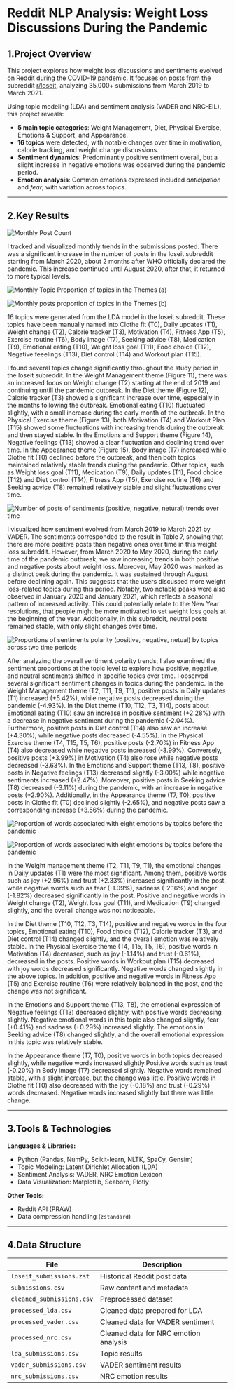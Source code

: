 # Reddit NLP Analysis: Weight Loss Discussions During the Pandemic

## 1.Project Overview

This project explores how weight loss discussions and sentiments evolved on Reddit during the COVID-19 pandemic. It focuses on posts from the subreddit [r/loseit](https://www.reddit.com/r/loseit), analyzing 35,000+ submissions from March 2019 to March 2021.

Using topic modeling (LDA) and sentiment analysis (VADER and NRC-EIL), this project reveals:

- **5 main topic categories**: Weight Management, Diet, Physical Exercise, Emotions & Support, and Appearance.
- **16 topics** were detected, with notable changes over time in motivation, calorie tracking, and weight change discussions.
- **Sentiment dynamics**: Predominantly positive sentiment overall, but a slight increase in negative emotions was observed during the pandemic period.
- **Emotion analysis**: Common emotions expressed included *anticipation* and *fear*, with variation across topics.

---

## 2.Key Results

![Monthly Post Count](images/Number%20of%20the%20posts%20posted%20per%20month%20from%20March%202019%20to%20March%202021.png)

I tracked and visualized monthly trends in the submissions posted. There was a significant increase in the number of posts in the loseit subreddit starting from March 2020, about 2 months after WHO officially declared the pandemic. This increase continued until August 2020, after that, it returned to more typical levels.

![Monthly Topic Proportion of topics in the Themes (a)](images/Monthly%20posts%20proportion%20of%20topics%20in%20the%20Themes%20%28a%29.png)

![Monthly posts proportion of topics in the Themes (b)](images/Monthly%20posts%20proportion%20of%20topics%20in%20the%20Themes%20%28b%29.png)

16 topics were generated from the LDA model in the loseit subreddit. These topics have been manually named into Clothe fit (T0), Daily updates (T1), Weight change (T2), Calorie tracker (T3), Motivation (T4), Fitness App (T5), Exercise routine (T6), Body image (T7), Seeking advice (T8), Medication (T9), Emotional eating (T10), Weight loss goal (T11), Food choice (T12), Negative feeelings (T13), Diet control (T14) and Workout plan (T15).

I found several topics change significantly throughout the study period in the loseit subreddit. In the Weight Management theme (Figure 11), there was an increased focus on Weight
change (T2) starting at the end of 2019 and continuing untill the pandemic outbreak. In the Diet theme (Figure 12), Calorie tracker (T3) showed a significant increase over time, especially in the months following the outbreak. Emotional eating (T10) fluctuated slightly, with a small increase during the early month of the outbreak. In the Physical Exercise theme (Figure 13), both Motivation (T4) and Workout Plan (T15) showed some fluctuations with increasing trends during the outbreak and then stayed stable. In the Emotions and Support theme (Figure 14), Negative feelings (T13) showed a clear fluctuation and declining trend over time. In the Appearance theme (Figure 15), Body image (T7) increased while Clothe fit (T0) declined before the outbreak, and then both topics maintained relatively stable trends during the pandemic. Other topics, such as Weight loss goal (T11), Medication (T9), Daily updates (T1), Food choice (T12) and Diet control (T14), Fitness App (T5), Exercise routine (T6) and Seeking acvice (T8) remained relatively stable and slight fluctuations over time.

![Number of posts of sentiments (positive, negative, netural) trends over time](images/Number%20of%20posts%20of%20sentiments%20%28positive%2C%20negative%2C%20netural%29%20trends%20over%20time.png)

I visualized how sentiment evolved from March 2019 to March 2021 by VADER. The sentiments corresponded to the result in Table 7, showing that there are more positive posts than negative ones over time in this weight loss subreddit. However, from March 2020 to May 2020, during the early time of the pandemic outbreak, we saw increasing trends in both positive and negative posts about weight loss. Moreover, May 2020 was marked as a distinct peak during the pandemic. It was sustained through August before declining again. This suggests that the users discussed more weight loss-related topics during this period. Notably, two notable peaks were also observed in January 2020 and January 2021, which reflects a seasonal pattern of increased activity. This could potentially relate to the New Year resolutions, that people might be more motivated to set weight loss goals at the beginning of the year. Additionally, in this subreddit, neutral posts remained stable, with only slight changes over time.

![Proportions of sentiments polarity (positive, negative, netual) by topics across two time periods](images/Proportions%20of%20sentiments%20polarity%20%28positive%2C%20negative%2C%20netual%29%20by%20topics%20across%20two%20time%20periods.png)

After analyzing the overall sentiment polarity trends, I also examined the sentiment proportions at the topic level to explore how positive, negative, and neutral sentiments shifted in specific topics over time. I observed several significant sentiment changes in topics during the pandemic. In the Weight Management theme (T2, T11, T9, T1), positive posts in Daily updates (T1) increased (+5.42%), while negative posts decreased during the pandemic (-4.93%). In the Diet theme (T10, T12, T3, T14), posts about Emotional eating (T10) saw an increase in positive sentiment (+2.28%) with a decrease in negative sentiment during the pandemic (-2.04%). Furthermore, positive posts in Diet control (T14) also saw an increase (+4.30%), while negative posts decreased (-4.55%). In the Physical Exercise theme (T4, T15, T5, T6), positive posts (-2.70%) in Fitness App (T4) also decreased while negative posts increased (-3.99%). Conversely, positive posts (+3.99%) in Motivation (T4) also rose while negative posts decreased (-3.63%). In the Emotions and Support theme (T13, T8), positive posts in Negative feelings (T13) decreased slightly (-3.00%) while negative sentiments increased (+2.47%). Moreover, positive posts in Seeking advice (T8) decreased (-3.11%) during the pandemic, with an increase in negative posts (+2.90%). Additionally, in the Appearance theme (T7, T0), positive posts in Clothe fit (T0) declined slightly (-2.65%), and negative posts saw a corresponding increase (+3.56%) during the pandemic.

![Proportion of words associated with eight emotions by topics before the pandemic](images/Proportion%20of%20words%20associated%20with%20eight%20emotions%20by%20topics%20before%20the%20pandemic.png)

![Proportion of words associated with eight emotions by topics before the pandemic](images/Proportion%20of%20words%20associated%20with%20eight%20emotions%20by%20topics%20during%20the%20pandemic.png)

In the Weight management theme (T2, T11, T9, T1), the emotional changes in Daily updates (T1) were the most significant. Among them, positive words such as joy (+2.96%) and trust (+2.33%) increased significantly in the post, while negative words such as fear (-1.09%), sadness (-2.16%) and anger (-1.82%) decreased significantly in the post. Positive and negative words in Weight change (T2), Weight loss goal (T11), and Medication (T9) changed slightly, and the overall change was not noticeable.  

In the Diet theme (T10, T12, T3, T14), positive and negative words in the four topics, Emotional eating (T10), Food choice (T12), Calorie tracker (T3), and Diet control (T14) changed slightly, and the overall emotion was relatively stable. In the Physical Exercise theme (T4, T15, T5, T6), positive words in Motivation (T4) decreased, such as joy (-1.14%) and trust (-0.61%), decreased in the posts. Positive words in Workout plan (T15) decreased with joy words decreased significantly. Negative words changed slightly in the above topics. In addition, positive and negative words in Fitness App (T5) and Exercise routine (T6) were relatively balanced in the post, and the change was not significant.  

In the Emotions and Support theme (T13, T8), the emotional expression of Negative feelings (T13) decreased slightly, with positive words decreasing slightly. Negative emotional words in this topic also changed slightly, fear (+0.41%) and sadness (+0.29%) increased slightly. The emotions in Seeking advice (T8) changed slightly, and the overall emotional expression in this topic was relatively stable.  

In the Appearance theme (T7, T0), positive words in both topics decreased slightly, while negative words increased slightly.Positive words such as trust (-0.20%) in Body image (T7) decreased slightly. Negative words remained stable, with a slight increase, but the change was little. Positive words in Clothe fit (T0) also decreased with the joy (-0.18%) and trust (-0.29%) words decreased. Negative words increased slightly but there was little change.  

---

## 3.Tools & Technologies

**Languages & Libraries:**

- Python (Pandas, NumPy, Scikit-learn, NLTK, SpaCy, Gensim)
- Topic Modeling: Latent Dirichlet Allocation (LDA)
- Sentiment Analysis: VADER, NRC Emotion Lexicon
- Data Visualization: Matplotlib, Seaborn, Plotly

**Other Tools:**
- Reddit API (PRAW)
- Data compression handling (`zstandard`)

---

## 4.Data Structure

| File | Description |
|------|-------------|
| `loseit_submissions.zst` | Historical Reddit post data |
| `submissions.csv` | Raw content and metadata |
| `cleaned_submissions.csv` | Preprocessed dataset |
| `processed_lda.csv` | Cleaned data prepared for LDA |
| `processed_vader.csv` | Cleaned data for VADER sentiment |
| `processed_nrc.csv` | Cleaned data for NRC emotion analysis |
| `lda_submissions.csv` | Topic results |
| `vader_submissions.csv` | VADER sentiment results |
| `nrc_submissions.csv` | NRC emotion results |

